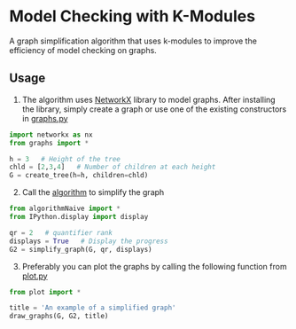 # Model Checking with K-Modules
 A graph simplification algorithm that uses k-modules to improve the efficiency of model checking on graphs.

## Usage

1. The algorithm uses [NetworkX](https://networkx.org) library to model graphs. After installing the library, simply create a graph or use one of the existing constructors in [graphs.py](src/graphs.py)

```python
import networkx as nx
from graphs import *

h = 3   # Height of the tree
chld = [2,3,4]   # Number of children at each height
G = create_tree(h=h, children=chld)
```

2. Call the [algorithm](src/algorithm.py) to simplify the graph

```python
from algorithmNaive import *
from IPython.display import display

qr = 2   # quantifier rank
displays = True   # Display the progress
G2 = simplify_graph(G, qr, displays)
```

3. Preferably you can plot the graphs by calling the following function from [plot.py](src/plot.py)

```python
from plot import *

title = 'An example of a simplified graph'
draw_graphs(G, G2, title)
```

